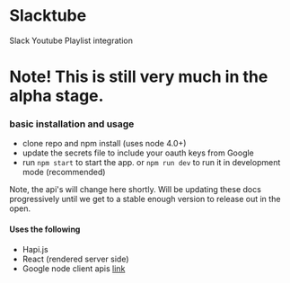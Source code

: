 # Slacktube
Slack Youtube Playlist integration

# Note! This is still very much in the alpha stage.  

### basic installation and usage
- clone repo and npm install (uses node 4.0+)
- update the secrets file to include your oauth keys from Google
- run `npm start` to start the app.  or `npm run dev` to run it in development mode (recommended)

Note, the api's will change here shortly.  Will be updating these docs progressively until we get to a stable enough version to release out in the open.


#### Uses the following 
- Hapi.js
- React (rendered server side)
- Google node client apis [link](https://github.com/google/google-api-nodejs-client/)
